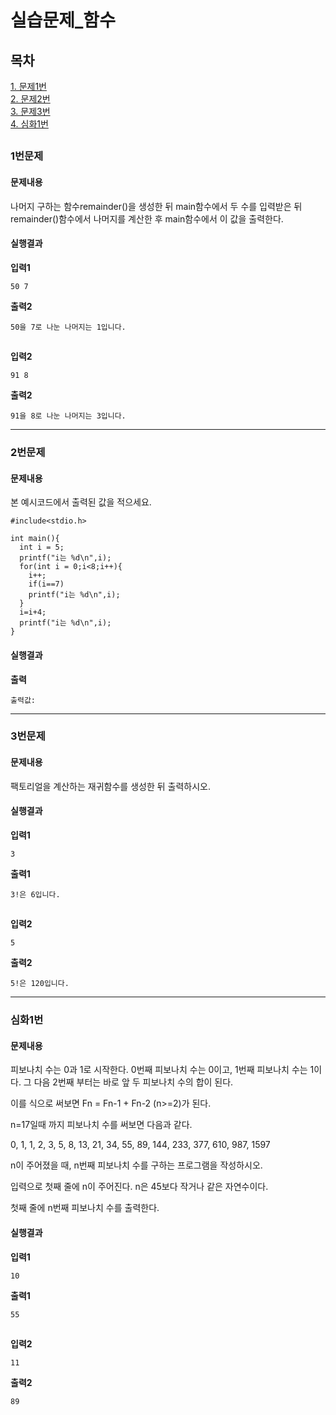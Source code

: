 # 실습문제_함수
## 목차
[1. 문제1번](#1번문제)  
[2. 문제2번](#2번문제)  
[3. 문제3번](#3번문제)  
[4. 심화1번](#심화1번)  
##
### 1번문제
#### 문제내용
나머지 구하는 함수remainder()을 생성한 뒤 main함수에서 두 수를 입력받은 뒤 remainder()함수에서 나머지를 계산한 후 main함수에서 이 값을 출력한다. 
#### 실행결과
**입력1**
```
50 7
```
**출력2**
```
50을 7로 나눈 나머지는 1입니다.
```
##
**입력2**
```
91 8
```
**출력2**
```
91을 8로 나눈 나머지는 3입니다.
```
-----------
### 2번문제
#### 문제내용
본 예시코드에서 출력된 값을 적으세요.

```
#include<stdio.h>

int main(){
  int i = 5;
  printf("i는 %d\n",i);
  for(int i = 0;i<8;i++){
    i++;
    if(i==7)
    printf("i는 %d\n",i);
  }
  i=i+4;
  printf("i는 %d\n",i);
}
```
#### 실행결과
**출력**
```
출력값:
```
-----------
### 3번문제
#### 문제내용
팩토리얼을 계산하는 재귀함수를 생성한 뒤 출력하시오.
#### 실행결과
**입력1**
```
3
```
**출력1**
```
3!은 6입니다.
```
##
**입력2**
```
5
```
**출력2**
```
5!은 120입니다.
```

-----------
### 심화1번
#### 문제내용
피보나치 수는 0과 1로 시작한다. 0번째 피보나치 수는 0이고, 1번째 피보나치 수는 1이다. 그 다음 2번째 부터는 바로 앞 두 피보나치 수의 합이 된다.

이를 식으로 써보면 Fn = Fn-1 + Fn-2 (n>=2)가 된다.

n=17일때 까지 피보나치 수를 써보면 다음과 같다.

0, 1, 1, 2, 3, 5, 8, 13, 21, 34, 55, 89, 144, 233, 377, 610, 987, 1597

n이 주어졌을 때, n번째 피보나치 수를 구하는 프로그램을 작성하시오.

입력으로 첫째 줄에 n이 주어진다. n은 45보다 작거나 같은 자연수이다.

첫째 줄에 n번째 피보나치 수를 출력한다.
#### 실행결과

**입력1**
```
10
```
**출력1**
```
55
```
##
**입력2**
```
11
```
**출력2**
```
89
```
